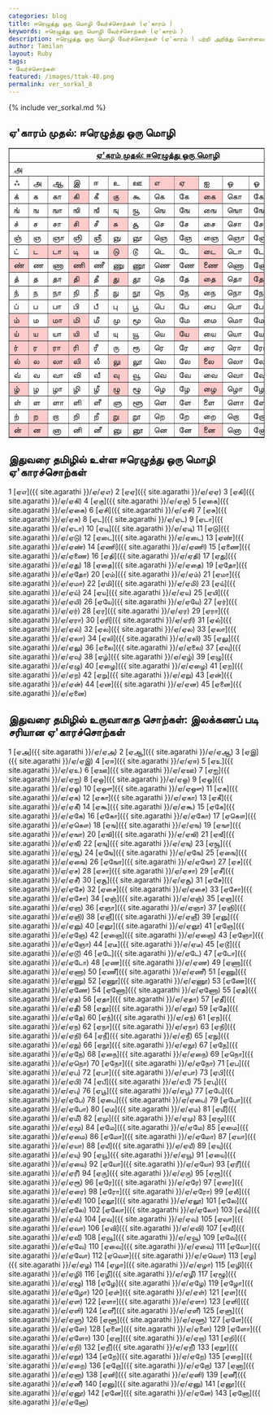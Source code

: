 ```yaml
---  
categories: blog  
title: ஈரெழுத்து ஒரு மொழி வேர்ச்சொற்கள் (ஏ'காரம் )
keywords: ஈரெழுத்து ஒரு மொழி வேர்ச்சொற்கள் (ஏ'காரம் )
description: ஈரெழுத்து ஒரு மொழி வேர்ச்சொற்கள் (ஏ'காரம் ) பற்றி அறிந்து கொள்ளலாம்.  
author: Tamilan  
layout: Ruby  
tags:  
- வேர்ச்சொற்கள்  
featured: /images/ttak-48.png  
permalink: ver_sorkal_8
---  
```


{% include ver_sorkal.md %}

## ஏ'காரம் முதல்: ஈரெழுத்து ஒரு மொழி

<table border="1" cellpadding="0" cellspacing="0">
<tbody>
<tr>
<td colspan="13" rowspan="1" align="center" valign="top"><u><b>ஏ'கரம்
முதல்: </b></u><u><b>ஈரெழுத்து ஒரு மொழி</b></u><br>
</td>
</tr>
<tr>
<td colspan="13" rowspan="1">அ</td>
</tr>
<tr>
<td>ஃ</td>
<td>அ</td>
<td>ஆ</td>
<td>இ</td>
<td>ஈ</td>
<td>உ</td>
<td>ஊ</td>
<td bgcolor="#ffcccc">எ</td>
<td bgcolor="#ffcccc">ஏ</td>
<td>ஐ</td>
<td>ஒ</td>
<td>ஓ</td>
<td>ஔ</td>
</tr>
<tr>
<td>க்</td>
<td>க</td>
<td>கா</td>
<td bgcolor="#ffcccc">கி</td>
<td>கீ</td>
<td bgcolor="#ffcccc">கு</td>
<td>கூ</td>
<td>கெ</td>
<td>கே</td>
<td bgcolor="#ffcccc">கை</td>
<td>கொ</td>
<td>கோ</td>
<td>கௌ</td>
</tr>
<tr>
<td>ங்</td>
<td>ங</td>
<td>ஙா</td>
<td>ஙி</td>
<td>ஙீ</td>
<td>ஙு</td>
<td>ஙூ</td>
<td>ஙெ</td>
<td>ஙே</td>
<td>ஙை</td>
<td>ஙொ</td>
<td>ஙோ</td>
<td>ஙௌ</td>
</tr>
<tr>
<td>ச்</td>
<td>ச</td>
<td>சா</td>
<td bgcolor="#ffcccc">சி</td>
<td>சீ</td>
<td bgcolor="#ffcccc">சு</td>
<td>சூ</td>
<td>செ</td>
<td>சே</td>
<td>சை</td>
<td>சொ</td>
<td>சோ</td>
<td>சௌ</td>
</tr>
<tr>
<td>ஞ்</td>
<td>ஞ</td>
<td>ஞா</td>
<td>ஞி</td>
<td>ஞீ</td>
<td>ஞு</td>
<td>ஞூ</td>
<td>ஞெ</td>
<td>ஞே</td>
<td>ஞை</td>
<td>ஞொ</td>
<td>ஞோ</td>
<td>ஞௌ</td>
</tr>
<tr>
<td>ட்</td>
<td bgcolor="#ffcccc">ட</td>
<td bgcolor="#ffcccc">டா</td>
<td bgcolor="#ffcccc">டி</td>
<td>டீ</td>
<td bgcolor="#ffcccc">டு</td>
<td>டூ</td>
<td>டெ</td>
<td>டே</td>
<td bgcolor="#ffcccc">டை</td>
<td>டொ</td>
<td>டோ</td>
<td>டௌ</td>
</tr>
<tr>
<td bgcolor="#ffcccc">ண்</td>
<td>ண</td>
<td>ணா</td>
<td bgcolor="#ffcccc">ணி</td>
<td>ணீ</td>
<td>ணு</td>
<td>ணூ</td>
<td>ணெ</td>
<td>ணே</td>
<td bgcolor="#ffcccc">ணை</td>
<td>ணொ</td>
<td>ணோ</td>
<td>ணௌ</td>
</tr>
<tr>
<td>த்</td>
<td>த</td>
<td>தா</td>
<td bgcolor="#ffcccc">தி</td>
<td>தீ</td>
<td bgcolor="#ffcccc">து</td>
<td>தூ</td>
<td>தெ</td>
<td>தே</td>
<td bgcolor="#ffcccc">தை</td>
<td>தொ</td>
<td bgcolor="#ffcccc">தோ</td>
<td>தௌ</td>
</tr>
<tr>
<td>ந்</td>
<td>ந</td>
<td>நா</td>
<td>நி</td>
<td>நீ</td>
<td>நு</td>
<td>நூ</td>
<td>நெ</td>
<td>நே</td>
<td>நை</td>
<td>நொ</td>
<td>நோ</td>
<td>நௌ</td>
</tr>
<tr>
<td>ப்</td>
<td>ப</td>
<td>பா</td>
<td>பி</td>
<td>பீ</td>
<td>பு</td>
<td>பூ</td>
<td>பெ</td>
<td>பே</td>
<td>பை</td>
<td>பொ</td>
<td>போ</td>
<td>பௌ</td>
</tr>
<tr>
<td bgcolor="#ffcccc">ம்</td>
<td>ம</td>
<td bgcolor="#ffcccc">மா</td>
<td bgcolor="#ffcccc">மி</td>
<td>மீ</td>
<td>மு</td>
<td>மூ</td>
<td>மெ</td>
<td>மே</td>
<td>மை</td>
<td>மொ</td>
<td>மோ</td>
<td>மௌ</td>
</tr>
<tr>
<td bgcolor="#ffcccc">ய்</td>
<td bgcolor="#ffcccc">ய</td>
<td>யா</td>
<td bgcolor="#ffcccc">யி</td>
<td>யீ</td>
<td>யு</td>
<td>யூ</td>
<td>யெ</td>
<td bgcolor="#ffcccc">யே</td>
<td>யை</td>
<td>யொ</td>
<td>யோ</td>
<td>யௌ</td>
</tr>
<tr>
<td bgcolor="#ffcccc">ர்</td>
<td bgcolor="#ffcccc">ர</td>
<td bgcolor="#ffcccc">ரா</td>
<td bgcolor="#ffcccc">ரி</td>
<td>ரீ</td>
<td>ரு</td>
<td>ரூ</td>
<td>ரெ</td>
<td>ரே</td>
<td>ரை</td>
<td>ரொ</td>
<td>ரோ</td>
<td>ரௌ</td>
</tr>
<tr>
<td bgcolor="#ffcccc">ல்</td>
<td bgcolor="#ffcccc">ல</td>
<td bgcolor="#ffcccc">லா</td>
<td bgcolor="#ffcccc">லி</td>
<td>லீ</td>
<td bgcolor="#ffcccc">லு</td>
<td>லூ</td>
<td>லெ</td>
<td>லே</td>
<td bgcolor="#ffcccc">லை</td>
<td>லொ</td>
<td>லோ</td>
<td>லௌ</td>
</tr>
<tr>
<td>வ்</td>
<td>வ</td>
<td>வா</td>
<td>வி</td>
<td>வீ</td>
<td bgcolor="#ffcccc">வு</td>
<td>வூ</td>
<td>வெ</td>
<td>வே</td>
<td>வை</td>
<td>வொ</td>
<td>வோ</td>
<td>வௌ</td>
</tr>
<tr>
<td bgcolor="#ffcccc">ழ்</td>
<td>ழ</td>
<td>ழா</td>
<td>ழி</td>
<td>ழீ</td>
<td bgcolor="#ffcccc">ழு</td>
<td>ழூ</td>
<td>ழெ</td>
<td>ழே</td>
<td bgcolor="#ffcccc">ழை</td>
<td>ழொ</td>
<td>ழோ</td>
<td>ழௌ</td>
</tr>
<tr>
<td>ள்</td>
<td>ள</td>
<td>ளா</td>
<td>ளி</td>
<td>ளீ</td>
<td>ளு</td>
<td>ளூ</td>
<td>ளெ</td>
<td>ளே</td>
<td>ளை</td>
<td>ளொ</td>
<td>ளோ</td>
<td>ளௌ</td>
</tr>
<tr>
<td>ற்</td>
<td bgcolor="#ffcccc">ற</td>
<td>றா</td>
<td>றி</td>
<td>றீ</td>
<td bgcolor="#ffcccc">று</td>
<td>றூ</td>
<td>றெ</td>
<td>றே</td>
<td>றை</td>
<td>றொ</td>
<td>றோ</td>
<td>றௌ</td>
</tr>
<tr>
<td bgcolor="#ffcccc">ன்</td>
<td bgcolor="#ffcccc">ன</td>
<td>னா</td>
<td>னி</td>
<td>னீ</td>
<td>னு</td>
<td>னூ</td>
<td>னெ</td>
<td>னே</td>
<td bgcolor="#ffcccc">னை</td>
<td>னொ</td>
<td>னோ</td>
<td>னௌ</td>
</tr>
</tbody>
</table>

## இதுவரை தமிழில் உள்ள ஈரெழுத்து ஒரு மொழி ஏ'காரச்சொற்கள்

1 [ஏஎ]({{ site.agarathi }}/ஏ/ஏஎ) 
2 [ஏஏ]({{ site.agarathi }}/ஏ/ஏஏ) 
3 [ஏகி]({{ site.agarathi }}/ஏ/ஏகி) 
4 [ஏகு]({{ site.agarathi }}/ஏ/ஏகு) 
5 [ஏகை]({{ site.agarathi }}/ஏ/ஏகை) 
6 [ஏசி]({{ site.agarathi }}/ஏ/ஏசி) 
7 [ஏசு]({{ site.agarathi }}/ஏ/ஏசு) 
8 [ஏட]({{ site.agarathi }}/ஏ/ஏட) 
9 [ஏடா]({{ site.agarathi }}/ஏ/ஏடா) 
10 [ஏடி]({{ site.agarathi }}/ஏ/ஏடி) 
11 [ஏடு]({{ site.agarathi }}/ஏ/ஏடு) 
12 [ஏடை]({{ site.agarathi }}/ஏ/ஏடை) 
13 [ஏண்]({{ site.agarathi }}/ஏ/ஏண்) 
14 [ஏணி]({{ site.agarathi }}/ஏ/ஏணி) 
15 [ஏணை]({{ site.agarathi }}/ஏ/ஏணை) 
16 [ஏதி]({{ site.agarathi }}/ஏ/ஏதி) 
17 [ஏது]({{ site.agarathi }}/ஏ/ஏது) 
18 [ஏதை]({{ site.agarathi }}/ஏ/ஏதை) 
19 [ஏதோ]({{ site.agarathi }}/ஏ/ஏதோ) 
20 [ஏம்]({{ site.agarathi }}/ஏ/ஏம்) 
21 [ஏமா]({{ site.agarathi }}/ஏ/ஏமா) 
22 [ஏமி]({{ site.agarathi }}/ஏ/ஏமி) 
23 [ஏய்]({{ site.agarathi }}/ஏ/ஏய்) 
24 [ஏய]({{ site.agarathi }}/ஏ/ஏய) 
25 [ஏயி]({{ site.agarathi }}/ஏ/ஏயி) 
26 [ஏயே]({{ site.agarathi }}/ஏ/ஏயே) 
27 [ஏர்]({{ site.agarathi }}/ஏ/ஏர்) 
28 [ஏர]({{ site.agarathi }}/ஏ/ஏர) 
29 [ஏரா]({{ site.agarathi }}/ஏ/ஏரா) 
30 [ஏரி]({{ site.agarathi }}/ஏ/ஏரி) 
31 [ஏல்]({{ site.agarathi }}/ஏ/ஏல்) 
32 [ஏல]({{ site.agarathi }}/ஏ/ஏல) 
33 [ஏலா]({{ site.agarathi }}/ஏ/ஏலா) 
34 [ஏலி]({{ site.agarathi }}/ஏ/ஏலி) 
35 [ஏலு]({{ site.agarathi }}/ஏ/ஏலு) 
36 [ஏலை]({{ site.agarathi }}/ஏ/ஏலை) 
37 [ஏவு]({{ site.agarathi }}/ஏ/ஏவு) 
38 [ஏழ்]({{ site.agarathi }}/ஏ/ஏழ்) 
39 [ஏழு]({{ site.agarathi }}/ஏ/ஏழு) 
40 [ஏழை]({{ site.agarathi }}/ஏ/ஏழை) 
41 [ஏற]({{ site.agarathi }}/ஏ/ஏற) 
42 [ஏறு]({{ site.agarathi }}/ஏ/ஏறு) 
43 [ஏன்]({{ site.agarathi }}/ஏ/ஏன்) 
44 [ஏன]({{ site.agarathi }}/ஏ/ஏன) 
45 [ஏனை]({{ site.agarathi }}/ஏ/ஏனை) 


    
##  இதுவரை தமிழில் உருவாகாத சொற்கள்: இலக்கணப் படி சரியான ஏ'காரச்சொற்கள்

1 [ஏஅ]({{ site.agarathi }}/ஏ/ஏஅ) 
2 [ஏஆ]({{ site.agarathi }}/ஏ/ஏஆ) 
3 [ஏஇ]({{ site.agarathi }}/ஏ/ஏஇ) 
4 [ஏஈ]({{ site.agarathi }}/ஏ/ஏஈ) 
5 [ஏஉ]({{ site.agarathi }}/ஏ/ஏஉ) 
6 [ஏஊ]({{ site.agarathi }}/ஏ/ஏஊ) 
7 [ஏஐ]({{ site.agarathi }}/ஏ/ஏஐ) 
8 [ஏஒ]({{ site.agarathi }}/ஏ/ஏஒ) 
9 [ஏஓ]({{ site.agarathi }}/ஏ/ஏஓ) 
10 [ஏஔ]({{ site.agarathi }}/ஏ/ஏஔ) 
11 [ஏக]({{ site.agarathi }}/ஏ/ஏக) 
12 [ஏகா]({{ site.agarathi }}/ஏ/ஏகா) 
13 [ஏகீ]({{ site.agarathi }}/ஏ/ஏகீ) 
14 [ஏகூ]({{ site.agarathi }}/ஏ/ஏகூ) 
15 [ஏகே]({{ site.agarathi }}/ஏ/ஏகே) 
16 [ஏகோ]({{ site.agarathi }}/ஏ/ஏகோ) 
17 [ஏகௌ]({{ site.agarathi }}/ஏ/ஏகௌ) 
18 [ஏங]({{ site.agarathi }}/ஏ/ஏங) 
19 [ஏஙா]({{ site.agarathi }}/ஏ/ஏஙா) 
20 [ஏஙி]({{ site.agarathi }}/ஏ/ஏஙி) 
21 [ஏஙீ]({{ site.agarathi }}/ஏ/ஏஙீ) 
22 [ஏஙு]({{ site.agarathi }}/ஏ/ஏஙு) 
23 [ஏஙூ]({{ site.agarathi }}/ஏ/ஏஙூ) 
24 [ஏஙே]({{ site.agarathi }}/ஏ/ஏஙே) 
25 [ஏஙை]({{ site.agarathi }}/ஏ/ஏஙை) 
26 [ஏஙோ]({{ site.agarathi }}/ஏ/ஏஙோ) 
27 [ஏச]({{ site.agarathi }}/ஏ/ஏச) 
28 [ஏசா]({{ site.agarathi }}/ஏ/ஏசா) 
29 [ஏசீ]({{ site.agarathi }}/ஏ/ஏசீ) 
30 [ஏசூ]({{ site.agarathi }}/ஏ/ஏசூ) 
31 [ஏசே]({{ site.agarathi }}/ஏ/ஏசே) 
32 [ஏசை]({{ site.agarathi }}/ஏ/ஏசை) 
33 [ஏசோ]({{ site.agarathi }}/ஏ/ஏசோ) 
34 [ஏஞ்]({{ site.agarathi }}/ஏ/ஏஞ்) 
35 [ஏஞ]({{ site.agarathi }}/ஏ/ஏஞ) 
36 [ஏஞா]({{ site.agarathi }}/ஏ/ஏஞா) 
37 [ஏஞி]({{ site.agarathi }}/ஏ/ஏஞி) 
38 [ஏஞீ]({{ site.agarathi }}/ஏ/ஏஞீ) 
39 [ஏஞு]({{ site.agarathi }}/ஏ/ஏஞு) 
40 [ஏஞூ]({{ site.agarathi }}/ஏ/ஏஞூ) 
41 [ஏஞே]({{ site.agarathi }}/ஏ/ஏஞே) 
42 [ஏஞை]({{ site.agarathi }}/ஏ/ஏஞை) 
43 [ஏஞோ]({{ site.agarathi }}/ஏ/ஏஞோ) 
44 [ஏடீ]({{ site.agarathi }}/ஏ/ஏடீ) 
45 [ஏடூ]({{ site.agarathi }}/ஏ/ஏடூ) 
46 [ஏடே]({{ site.agarathi }}/ஏ/ஏடே) 
47 [ஏடோ]({{ site.agarathi }}/ஏ/ஏடோ) 
48 [ஏண]({{ site.agarathi }}/ஏ/ஏண) 
49 [ஏணா]({{ site.agarathi }}/ஏ/ஏணா) 
50 [ஏணீ]({{ site.agarathi }}/ஏ/ஏணீ) 
51 [ஏணு]({{ site.agarathi }}/ஏ/ஏணு) 
52 [ஏணூ]({{ site.agarathi }}/ஏ/ஏணூ) 
53 [ஏணே]({{ site.agarathi }}/ஏ/ஏணே) 
54 [ஏணோ]({{ site.agarathi }}/ஏ/ஏணோ) 
55 [ஏத]({{ site.agarathi }}/ஏ/ஏத) 
56 [ஏதா]({{ site.agarathi }}/ஏ/ஏதா) 
57 [ஏதீ]({{ site.agarathi }}/ஏ/ஏதீ) 
58 [ஏதூ]({{ site.agarathi }}/ஏ/ஏதூ) 
59 [ஏதே]({{ site.agarathi }}/ஏ/ஏதே) 
60 [ஏந்]({{ site.agarathi }}/ஏ/ஏந்) 
61 [ஏந]({{ site.agarathi }}/ஏ/ஏந) 
62 [ஏநா]({{ site.agarathi }}/ஏ/ஏநா) 
63 [ஏநி]({{ site.agarathi }}/ஏ/ஏநி) 
64 [ஏநீ]({{ site.agarathi }}/ஏ/ஏநீ) 
65 [ஏநு]({{ site.agarathi }}/ஏ/ஏநு) 
66 [ஏநூ]({{ site.agarathi }}/ஏ/ஏநூ) 
67 [ஏநே]({{ site.agarathi }}/ஏ/ஏநே) 
68 [ஏநை]({{ site.agarathi }}/ஏ/ஏநை) 
69 [ஏநொ]({{ site.agarathi }}/ஏ/ஏநொ) 
70 [ஏநோ]({{ site.agarathi }}/ஏ/ஏநோ) 
71 [ஏப]({{ site.agarathi }}/ஏ/ஏப) 
72 [ஏபா]({{ site.agarathi }}/ஏ/ஏபா) 
73 [ஏபி]({{ site.agarathi }}/ஏ/ஏபி) 
74 [ஏபீ]({{ site.agarathi }}/ஏ/ஏபீ) 
75 [ஏபு]({{ site.agarathi }}/ஏ/ஏபு) 
76 [ஏபூ]({{ site.agarathi }}/ஏ/ஏபூ) 
77 [ஏபே]({{ site.agarathi }}/ஏ/ஏபே) 
78 [ஏபை]({{ site.agarathi }}/ஏ/ஏபை) 
79 [ஏபோ]({{ site.agarathi }}/ஏ/ஏபோ) 
80 [ஏம]({{ site.agarathi }}/ஏ/ஏம) 
81 [ஏமீ]({{ site.agarathi }}/ஏ/ஏமீ) 
82 [ஏமு]({{ site.agarathi }}/ஏ/ஏமு) 
83 [ஏமூ]({{ site.agarathi }}/ஏ/ஏமூ) 
84 [ஏமே]({{ site.agarathi }}/ஏ/ஏமே) 
85 [ஏமை]({{ site.agarathi }}/ஏ/ஏமை) 
86 [ஏமோ]({{ site.agarathi }}/ஏ/ஏமோ) 
87 [ஏயா]({{ site.agarathi }}/ஏ/ஏயா) 
88 [ஏயீ]({{ site.agarathi }}/ஏ/ஏயீ) 
89 [ஏயு]({{ site.agarathi }}/ஏ/ஏயு) 
90 [ஏயூ]({{ site.agarathi }}/ஏ/ஏயூ) 
91 [ஏயை]({{ site.agarathi }}/ஏ/ஏயை) 
92 [ஏயோ]({{ site.agarathi }}/ஏ/ஏயோ) 
93 [ஏரீ]({{ site.agarathi }}/ஏ/ஏரீ) 
94 [ஏரு]({{ site.agarathi }}/ஏ/ஏரு) 
95 [ஏரூ]({{ site.agarathi }}/ஏ/ஏரூ) 
96 [ஏரே]({{ site.agarathi }}/ஏ/ஏரே) 
97 [ஏரை]({{ site.agarathi }}/ஏ/ஏரை) 
98 [ஏரோ]({{ site.agarathi }}/ஏ/ஏரோ) 
99 [ஏலீ]({{ site.agarathi }}/ஏ/ஏலீ) 
100 [ஏலூ]({{ site.agarathi }}/ஏ/ஏலூ) 
101 [ஏலே]({{ site.agarathi }}/ஏ/ஏலே) 
102 [ஏலோ]({{ site.agarathi }}/ஏ/ஏலோ) 
103 [ஏவ்]({{ site.agarathi }}/ஏ/ஏவ்) 
104 [ஏவ]({{ site.agarathi }}/ஏ/ஏவ) 
105 [ஏவா]({{ site.agarathi }}/ஏ/ஏவா) 
106 [ஏவி]({{ site.agarathi }}/ஏ/ஏவி) 
107 [ஏவீ]({{ site.agarathi }}/ஏ/ஏவீ) 
108 [ஏவூ]({{ site.agarathi }}/ஏ/ஏவூ) 
109 [ஏவே]({{ site.agarathi }}/ஏ/ஏவே) 
110 [ஏவை]({{ site.agarathi }}/ஏ/ஏவை) 
111 [ஏவோ]({{ site.agarathi }}/ஏ/ஏவோ) 
112 [ஏவௌ]({{ site.agarathi }}/ஏ/ஏவௌ) 
113 [ஏழ]({{ site.agarathi }}/ஏ/ஏழ) 
114 [ஏழா]({{ site.agarathi }}/ஏ/ஏழா) 
115 [ஏழி]({{ site.agarathi }}/ஏ/ஏழி) 
116 [ஏழீ]({{ site.agarathi }}/ஏ/ஏழீ) 
117 [ஏழூ]({{ site.agarathi }}/ஏ/ஏழூ) 
118 [ஏழே]({{ site.agarathi }}/ஏ/ஏழே) 
119 [ஏழோ]({{ site.agarathi }}/ஏ/ஏழோ) 
120 [ஏள்]({{ site.agarathi }}/ஏ/ஏள்) 
121 [ஏள]({{ site.agarathi }}/ஏ/ஏள) 
122 [ஏளா]({{ site.agarathi }}/ஏ/ஏளா) 
123 [ஏளி]({{ site.agarathi }}/ஏ/ஏளி) 
124 [ஏளீ]({{ site.agarathi }}/ஏ/ஏளீ) 
125 [ஏளு]({{ site.agarathi }}/ஏ/ஏளு) 
126 [ஏளூ]({{ site.agarathi }}/ஏ/ஏளூ) 
127 [ஏளே]({{ site.agarathi }}/ஏ/ஏளே) 
128 [ஏளை]({{ site.agarathi }}/ஏ/ஏளை) 
129 [ஏளோ]({{ site.agarathi }}/ஏ/ஏளோ) 
130 [ஏறா]({{ site.agarathi }}/ஏ/ஏறா) 
131 [ஏறி]({{ site.agarathi }}/ஏ/ஏறி) 
132 [ஏறீ]({{ site.agarathi }}/ஏ/ஏறீ) 
133 [ஏறூ]({{ site.agarathi }}/ஏ/ஏறூ) 
134 [ஏறே]({{ site.agarathi }}/ஏ/ஏறே) 
135 [ஏறை]({{ site.agarathi }}/ஏ/ஏறை) 
136 [ஏறோ]({{ site.agarathi }}/ஏ/ஏறோ) 
137 [ஏனா]({{ site.agarathi }}/ஏ/ஏனா) 
138 [ஏனி]({{ site.agarathi }}/ஏ/ஏனி) 
139 [ஏனீ]({{ site.agarathi }}/ஏ/ஏனீ) 
140 [ஏனு]({{ site.agarathi }}/ஏ/ஏனு) 
141 [ஏனூ]({{ site.agarathi }}/ஏ/ஏனூ) 
142 [ஏனே]({{ site.agarathi }}/ஏ/ஏனே) 
143 [ஏனோ]({{ site.agarathi }}/ஏ/ஏனோ) 

    

